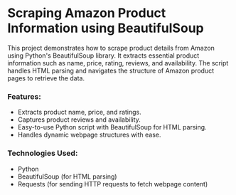 
# Scraping Amazon Product Information using BeautifulSoup

This project demonstrates how to scrape product details from Amazon using Python's BeautifulSoup library. It extracts essential product information such as name, price, rating, reviews, and availability. The script handles HTML parsing and navigates the structure of Amazon product pages to retrieve the data.

### Features:
- Extracts product name, price, and ratings.
- Captures product reviews and availability.
- Easy-to-use Python script with BeautifulSoup for HTML parsing.
- Handles dynamic webpage structures with ease.

### Technologies Used:
- Python
- BeautifulSoup (for HTML parsing)
- Requests (for sending HTTP requests to fetch webpage content)
